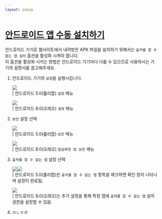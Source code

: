 ```yaml
---
layout: popup
---
```


# [안드로이드 앱 수동 설치하기](#안드로이드-앱-수동-설치하기)

안드로이드 기기로 웹사이트에서 내려받은 APK 파일을 설치하기 위해서는 `출처를 알 수 없는 앱 설치` 옵션을 활성화 시켜야 합니다.  
이 옵션을 활성화 시키는 방법은 안드로이드 기기마다 다를 수 있으므로 사용하시는 기기의 설명서를 참고해주세요.

1. 안드로이드 기기의 `설정`을 실행시킵니다.

    ![](/assets/images/sw/mobile/apk_install/apk_install_01.png)  
    | 안드로이드 5.0(롤리팝) `설정` 메뉴

    ![](/assets/images/sw/mobile/apk_install/apk_install_02.jpg)  
    | 안드로이드 8.0(오레오) `설정` 메뉴

2. `보안` 설정 선택

    ![](/assets/images/sw/mobile/apk_install/apk_install_03.png)  
    | 안드로이드 5.0(롤리팝) `보안` 메뉴

    ![](/assets/images/sw/mobile/apk_install/apk_install_04.jpg)  
    | 안드로이드 8.0(오레오) `잠금화면 및 보안` 메뉴

3. `출처를 알 수 없는 앱` 설정 선택

    ![](/assets/images/sw/mobile/apk_install/apk_install_05.png)![](/assets/images/sw/mobile/apk_install/apk_install_07.png)  
    | 안드로이드 5.0(롤리팝)은 `출처를 알 수 없는 앱` 항목을 체크하면 확인 창이 나타나며 설정이 완료됨.

    ![](/assets/images/sw/mobile/apk_install/apk_install_06.jpg)  
    | 안드로이드 8.0(오레오)는 추가 설정을 통해 특정 앱에 `출처를 알 수 없는 앱` 설치 권한을 설정할 수 있음.

4. ㅁㄴㅇㄹ
